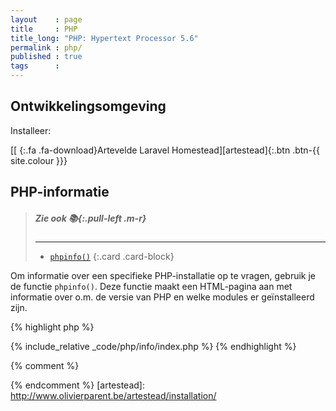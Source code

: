```yaml
---
layout    : page
title     : PHP
title_long: "PHP: Hypertext Processor 5.6"
permalink : php/
published : true
tags      :
---
```


Ontwikkelingsomgeving
---------------------

Installeer:

[[*&nbsp;*{:.fa .fa-download}Artevelde Laravel Homestead][artestead]{:.btn .btn-{{ site.colour }}}

PHP-informatie
--------------

> ##### Zie ook *:books:*{:.pull-left .m-r}
> ---
> - [`phpinfo()`](http://php.net/phpinfo)
{:.card .card-block}

Om informatie over een specifieke PHP-installatie op te vragen, gebruik je de functie `phpinfo()`. Deze functie maakt een HTML-pagina aan met informatie over o.m. de versie van PHP en welke modules er geïnstalleerd zijn.

{% highlight php %}
<!-- info/index.php -->
{% include_relative _code/php/info/index.php %}
{% endhighlight %}


{% comment %}
<!-- ⚓ Hyperlinks -->
{% endcomment %}
[artestead]:                http://www.olivierparent.be/artestead/installation/